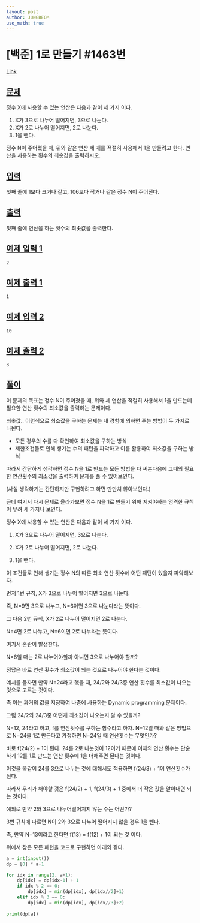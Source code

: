 ```yaml
---
layout: post
author: JUNGBEOM
use_math: true
---
```


# [백준] 1로 만들기 #1463번

[Link](https://www.acmicpc.net/problem/1463)

## <u>문제</u>

정수 X에 사용할 수 있는 연산은 다음과 같이 세 가지 이다.

1. X가 3으로 나누어 떨어지면, 3으로 나눈다.
2. X가 2로 나누어 떨어지면, 2로 나눈다.
3. 1을 뺀다.

정수 N이 주어졌을 때, 위와 같은 연산 세 개를 적절히 사용해서 1을 만들려고 한다. 연산을 사용하는 횟수의 최솟값을 출력하시오.



## <u>입력</u>

첫째 줄에 1보다 크거나 같고, 106보다 작거나 같은 정수 N이 주어진다.



## <u>출력</u>

첫째 줄에 연산을 하는 횟수의 최솟값을 출력한다.





## <u>예제 입력 1</u>

```
2
```



## <u>예제 출력 1</u>

```
1
```



## <u>예제 입력 2</u>

```
10
```



## <u>예제 출력 2</u>

```
3
```



## <u>풀이</u>

이 문제의 목표는 정수 N이 주어졌을 때, 위와 세 연산을 적절히 사용해서 1을 만드는데 필요한 연산 횟수의 최소값을 출력하는 문제이다.

최솟값.. 이런식으로 최소값을 구하는 문제는 내 경험에 의하면 푸는 방법이 두 가지로 나뉜다.

- 모든 경우의 수를 다 확인하여 최소값을 구하는 방식
- 제한조건들로 인해 생기는 수의 패턴을 파악하고 이를 활용하여 최소값을 구하는 방식

따라서 간단하게 생각하면 정수 N을 1로 만드는 모든 방법을 다 써본다음에 그때의 필요한 연산횟수의 최소값을 출력하여 문제를 풀 수 있어보인다.

(사실 생각하기는 간단하지만 구현하려고 하면 만만치 않아보인다.)



근데 여기서 다시 문제로 올라가보면 정수 N을 1로 만들기 위해 지켜야하는 엄격한 규칙이 무려 세 가지나 보인다.

정수 X에 사용할 수 있는 연산은 다음과 같이 세 가지 이다.

1. X가 3으로 나누어 떨어지면, 3으로 나눈다.

2. X가 2로 나누어 떨어지면, 2로 나눈다.

3. 1을 뺀다.

   

이 조건들로 인해 생기는 정수 N의 따른 최소 연산 횟수에 어떤 패턴이 있을지 파악해보자.

먼저 1번 규칙, X가 3으로 나누어 떨어지면 3으로 나눈다.

즉, N=9면 3으로 나누고, N=6이면 3으로 나눈다라는 뜻이다.

그 다음 2번 규칙, X가 2로 나누어 떨어지면 2로 나눈다.

N=4면 2로 나누고, N=6이면 2로 나누라는 뜻이다.

여기서 혼란이 발생한다.

N=6일 때는 2로 나누어야할까 아니면 3으로 나누어야 할까?

정답은 바로 연산 횟수가 최소값이 되는 것으로 나누어야 한다는 것이다.

예시를 들자면 만약 N=24라고 했을 때, 24/2와 24/3중 연산 횟수를 최소값이 나오는 것으로 고르는 것이다.

즉 이는 과거의 값을 저장하여 나중에 사용하는 Dynamic programming 문제이다.



그럼 24/2와 24/3중 어떤게 최소값이 나오는지 알 수 있을까?

N=12, 24라고 하고, f를 연산횟수를 구하는 함수라고 하자. N=12일 때와 같은 방법으로 N=24을 1로 만든다고 가정하면 N=24일 때 연산횟수는 무엇인가?

바로 f(24/2) + 1이 된다. 24를 2로 나눈것이 12이기 때문에 이때의 연산 횟수는 단순하게 12를 1로 만드는 연산 횟수에 1을 더해주면 된다는 것이다.

이것을 똑같이 24를 3으로 나누는 것에 대해서도 적용하면 f(24/3) + 1이 연산횟수가 된다.

따라서 우리가 해야할 것은 f(24/2) + 1, f(24/3) + 1 중에서 더 작은 값을 알아내면 되는 것이다.



예외로 만약 2와 3으로 나누어떨어지지 않는 수는 어떤가?

3번 규칙에 따르면 N이 2와 3으로 나누어 떨어지지 않을 경우 1을 뺀다.

즉, 만약 N=13이라고 한다면 f(13) = f(12) + 1이 되는 것 이다.



위에서 찾은 모든 패턴을 코드로 구현하면 아래와 같다.

```python
a = int(input())
dp = [0] * a+1

for idx in range(2, a+1):
    dp[idx] = dp[idx-1] + 1
    if idx % 2 == 0:
        dp[idx] = min(dp[idx], dp[idx//2]+1)
    elif idx % 3 == 0:
        dp[idx] = min(dp[idx], dp[idx//3]+2)
        
print(dp[a])
```

  

